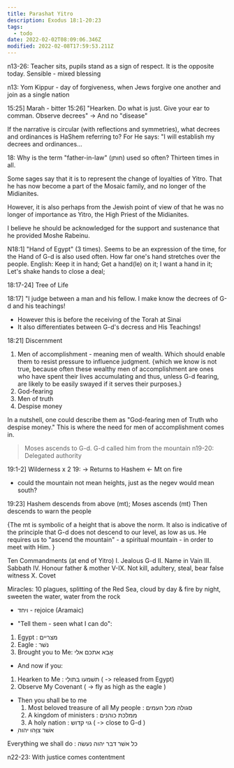 ```yaml
---
title: Parashat Yitro
description: Exodus 18:1-20:23
tags:
  - todo
date: 2022-02-02T08:09:06.346Z
modified: 2022-02-08T17:59:53.211Z
---
```


n13-26:
Teacher sits, pupils stand as a sign of respect. It is the opposite today.
Sensible - mixed blessing

n13: Yom Kippur - day of forgiveness, when Jews forgive one another and join as a single nation

15:25] Marah - bitter
15:26] "Hearken. Do what is just. Give your ear to comman. Observe decrees" -> And no "disease"

If the narrative is circular (with reflections and symmetries), what decrees and ordinances is HaShem referring to? For He says: "I will establish my decrees and ordinances...

18: Why is the term "father-in-law" (חותן) used so often? Thirteen times in all.

Some sages say that it is to represent the change of loyalties of Yitro. That he has now become a part of the Mosaic family, and no longer of the Midianites.

However, it is also perhaps from the Jewish point of view of that he was no longer of importance as Yitro, the High Priest of the Midianites.

I believe he should be acknowledged for the support and sustenance that he provided Moshe Rabeinu.

N18:1] "Hand of Egypt" (3 times). Seems to be an expression of the time, for the Hand of G-d is also used often. How far one's hand stretches over the people. English: Keep it in hand; Get a hand(le) on it; I want a hand in it; Let's shake hands to close a deal;

18:17-24] Tree of Life

18:17] "I judge between a man and his fellow. I make know the decrees of G-d and his teachings!

- However this is before the receiving of the Torah at Sinai
- It also differentiates between G-d's decress and His Teachings!

18:21] Discernment

1. Men of accomplishment - meaning men of wealth. Which should enable them to resist pressure to influence judgment. {which we know is not true, because often these wealthy men of accomplishment are ones who have spent their lives accumulating and thus, unless G-d fearing, are likely to be easily swayed if it serves their purposes.}
2. God-fearing
3. Men of truth
4. Despise money

In a nutshell, one could describe them as "God-fearing men of Truth who despise money." This is where the need for men of accomplishment comes in.

> Moses ascends to G-d. G-d called him from the mountain
> n19-20: Delegated authority

19:1-2] Wilderness x 2
19:
-> Returns to Hashem
<- Mt on fire

- could the mountain not mean heights, just as the negev would mean south?

19:23] Hashem descends from above (mt); Moses ascends (mt)
Then descends to warn the people

{The mt is symbolic of a height that is above the norm. It also is indicative of the principle that G-d does not descend to our level, as low as us. He requires us to "ascend the mountain" - a spiritual mountain - in order to meet with Him. }

Ten Commandments (at end of Yitro)
I. Jealous G-d
II. Name in Vain
III. Sabbath
IV. Honour father & mother
V-IX. Not kill, adultery, steal, bear false witness
X. Covet

Miracles:
10 plagues, splitting of the Red Sea, cloud by day & fire by night,
sweeten the water, water from the rock

- ויחד - rejoice (Aramaic)

- "Tell them - seen what I can do":

1. Egypt : מצריים
2. Eagle : נשׁר
3. Brought you to Me: אָבִא אתכם אלי

- And now if you:

1. Hearken to Me : תשׁמעו בתולִי ( -> released from Egypt)
2. ֺObserve My Covenant ( -> fly as high as the eagle )

- Then you shall be to me
  1. Most beloved treasure of all My people : סגולה מכל העמים
  2. A kingdom of ministers : ממלכת כוהנים
  3. A holy nation : גוי קדוש ( -> close to G-d )
- ַאשׁר צוָּהוּ יהוה

Everything we shall do : כל אשׁר דבר יהוה נעשׂה

n22-23: With justice comes contentment
